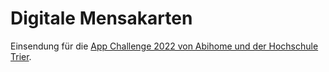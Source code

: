 # Digitale Mensakarten

Einsendung für die [App Challenge 2022 von Abihome und der Hochschule Trier](https://abihome.de/challenges/2022/challenge-trier).
